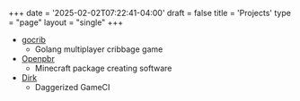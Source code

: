 +++
date = '2025-02-02T07:22:41-04:00'
draft = false
title = 'Projects'
type = "page"
layout = "single"
+++

 - [gocrib](https://github.com/bardic/gocrib)
   - Golang multiplayer cribbage game
 - [Openpbr](https://github.com/bardic/openpbr)
   - Minecraft package creating software
 - [Dirk](https://github.com/bardic/Dirk)
   - Daggerized GameCI